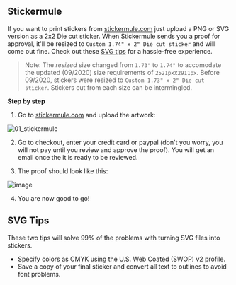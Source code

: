 ## Stickermule

If you want to print stickers from [stickermule.com](https://www.stickermule.com/) just upload a PNG or SVG version as a 2x2 Die cut sticker. When Stickermule sends you a proof for approval, it'll be resized to `Custom 1.74" x 2" Die cut sticker` and will come out fine. Check out these [SVG tips](#svg_tips) for a hassle-free experience.

> Note: The *resized* size changed from `1.73"` to `1.74"` to accomodate the updated (09/2020) size requirements of `2521px`x`2911px`. Before 09/2020, stickers were resized to `Custom 1.73" x 2" Die cut sticker`. Stickers cut from each size can be intermingled.

**Step by step**

1) Go to [stickermule.com](https://www.stickermule.com/) and upload the artwork:

![01_stickermule](https://user-images.githubusercontent.com/1934546/32126507-ed434f42-bb25-11e7-9afb-fbc1e07f7dea.gif)


2) Go to checkout, enter your credit card or paypal (don't you worry, you will not pay until you review and approve the proof). You will get an email once the it is ready to be reviewed.

3) The proof should look like this:

![image](https://user-images.githubusercontent.com/1934546/32126617-7377b134-bb26-11e7-9594-5e987d600eb4.png)

4) You are now good to go!


## SVG Tips

These two tips will solve 99% of the problems with turning SVG files into stickers.

* Specify colors as CMYK using the U.S. Web Coated (SWOP) v2 profile.
* Save a copy of your final sticker and convert all text to outlines to avoid font problems.
